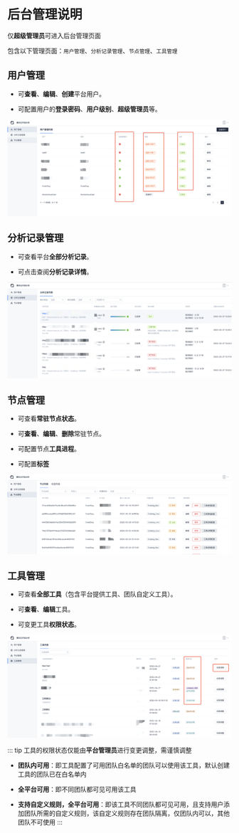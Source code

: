 # 后台管理说明

仅**超级管理员**可进入后台管理页面

包含以下管理页面：`用户管理`、`分析记录管理`、`节点管理`、`工具管理`

## 用户管理

- 可**查看**、**编辑**、**创建**平台用户。

- 可配置用户的**登录密码**、**用户级别**、**超级管理员**等。

![用户管理](../../../images/manage_01.png)

## 分析记录管理

- 可查看平台**全部分析记录**。

- 可点击查阅**分析记录详情**。

![分析记录管理](../../../images/manage_02.png)

## 节点管理

- 可查看**常驻节点状态**。

- 可**查看**、**编辑**、**删除**常驻节点。

- 可配置节点**工具进程**。

- 可配置**标签**

![节点管理](../../../images/manage_03.png)

## 工具管理

- 可查看**全部工具**（包含平台提供工具、团队自定义工具）。

- 可**查看**、**编辑**工具。

- 可变更工具**权限状态**。

![工具管理](../../../images/manage_04.png)

::: tip
工具的权限状态仅能由**平台管理员**进行变更调整，需谨慎调整

- **团队内可用**：即工具配置了可用团队白名单的团队可以使用该工具，默认创建工具的团队已在白名单内

- **全平台可用**：即不同团队都可见可用该工具

- **支持自定义规则，全平台可用**：即该工具不同团队都可见可用，且支持用户添加团队所需的自定义规则，该自定义规则存在团队隔离，仅团队内可以，其他团队不可使用
:::
